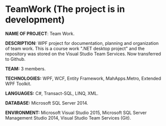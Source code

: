 # TeamWork (The project is in development)
**NAME OF PROJECT**: Team Work.

**DESCRIPTION:** WPF project for documentation, planning and organization of team work. This is a course work ".NET desktop project" and the repository was stored on the Visual Studio Team Services. Now transferred to Github.
 
**TEAM:** 3 members.
 
**TECHNOLOGIES:** WPF, WCF, Entity Framework, MahApps.Metro, Extended WPF Toolkit.
 
**LANGUAGES:** С#, Transact-SQL, LINQ, XML.
 
**DATABASE:** Microsoft SQL Server 2014.
 
**ENVIRONMENT:** Microsoft Visual Studio 2015, Microsoft SQL Server Management Studio 2014, Visual Studio Team Services (Git).

